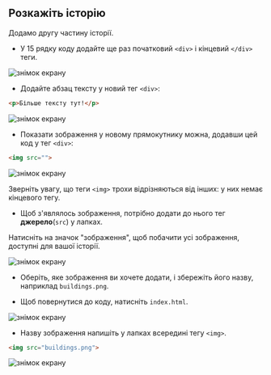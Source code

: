 ## Розкажіть історію

Додамо другу частину історії.

+ У 15 рядку коду додайте ще раз початковий `<div>` і кінцевий `</div>` теги.

![знімок екрану](images/story-div.png)

+ Додайте абзац тексту у новий тег `<div>`:

```html
<p>Більше тексту тут!</p>
```

![знімок екрану](images/story-paragraph.png)

+ Показати зображення у новому прямокутнику можна, додавши цей код у тег `<div>`:

```html
<img src="">
```

![знімок екрану](images/story-img-tag.png)

Зверніть увагу, що теги `<img>` трохи відрізняються від інших: у них немає кінцевого тегу.

+ Щоб з'являлось зображення, потрібно додати до нього тег **джерело**(`src`) у лапках.

Натисніть на значок "зображення", щоб побачити усі зображення, доступні для вашої історії.

![знімок екрану](images/story-see-images.png)

+ Оберіть, яке зображення ви хочете додати, і збережіть його назву, наприклад `buildings.png`.

+ Щоб повернутися до коду, натисніть `index.html`.

![знімок екрану](images/story-image-name.png)

+ Назву зображення напишіть у лапках всередині тегу `<img>`.

```html
<img src="buildings.png">
```

![знімок екрану](images/story-image-name-add.png)
